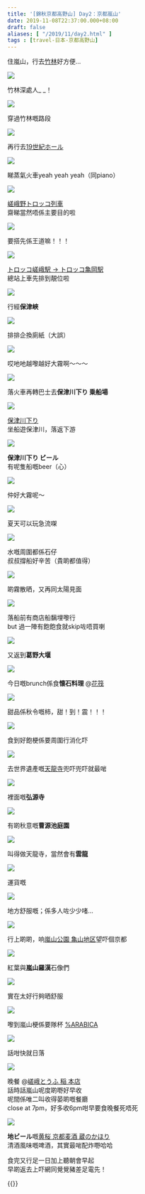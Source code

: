 ```yaml
---
title: '[錦秋京都高野山] Day2：京都嵐山'
date: 2019-11-08T22:37:00.000+08:00
draft: false
aliases: [ "/2019/11/day2.html" ]
tags : [travel-日本-京都高野山]
---
```


住嵐山，行去[竹林](https://hidie.net/kyotokoyasan2a/)好方便...  

![](/images/kyotokoyasan2a.jpg)

竹林深處人\_ \_！  

![](/images/kyotokoyasan2a7.jpg)

穿過竹林嘅路段  

![](/images/kyotokoyasan2b.jpg)

再行去[19世紀ホール](https://hidie.net/kyotokoyasan2b/)  

![](/images/kyotokoyasan2b7.jpg)

睇蒸氣火車yeah yeah yeah（同piano）  

![](/images/kyotokoyasan2c.jpg)

[嵯峨野トロッコ列車](https://hidie.net/kyotokoyasan2c/)  
齋睇當然唔係主要目的啦  

![](/images/kyotokoyasan2c3.jpg)

要搭先係王道嘛！！！  

![](/images/kyotokoyasan2d3.jpg)

[トロッコ嵯峨駅 → トロッコ亀岡駅](https://hidie.net/kyotokoyasan2d/)  
總站上車先排到靚位啦  

![](/images/kyotokoyasan2d7.jpg)

行經**保津峽**  

![](/images/kyotokoyasan2d8.jpg)

排排企換廁紙（大誤）  

![](/images/kyotokoyasan2d15.jpg)

哎吔吔越嚟越好大霧啊～～～  

![](/images/kyotokoyasan2d16.jpg)

落火車再轉巴士去**保津川下り 乗船場**  

![](/images/kyotokoyasan2e2.jpg)

[保津川下り](https://hidie.net/kyotokoyasan2e/)  
坐船遊保津川，落返下游  

![](/images/kyotokoyasan2e9.jpg)

**保津川下り ビール**  
有呢隻船嘅beer（心）  

![](/images/kyotokoyasan2e10.jpg)

仲好大霧呢～  

![](/images/kyotokoyasan2e11.jpg)

夏天可以玩急流㗎  

![](/images/kyotokoyasan2e12.jpg)

水嘅周圍都係石仔  
叔叔撐船好辛苦（貴啲都值得）  

![](/images/kyotokoyasan2e.jpg)

啲霧散晒，又再同太陽見面  

![](/images/kyotokoyasan2e30.jpg)

落船前有商店船黐埋嚟行  
but 過一陣有飽飽食就skip咗唔買喇  

![](/images/kyotokoyasan2e34.jpg)

又返到**葛野大堰**  

![](/images/kyotokoyasan2f.jpg)

今日嘅brunch係食**懐石料理** @[花筏](https://hidie.net/kyotokoyasan2f/)  

![](/images/kyotokoyasan2f12.jpg)

甜品係秋令嘅柿，甜！到！震！！！  

![](/images/kyotokoyasan2g0.jpg)

食到好飽梗係要周圍行消化吓  

![](/images/kyotokoyasan2g.jpg)

去世界遺產嘅[天龍寺](https://hidie.net/kyotokoyasan2g/)兜吓兜吓就最啱  

![](/images/kyotokoyasan2g5.jpg)

裡面嘅**弘源寺**  

![](/images/kyotokoyasan2g11.jpg)

有啲秋意嘅**曹源池庭園**  

![](/images/kyotokoyasan2g12.jpg)

叫得做天龍寺，當然會有**雲龍**  

![](/images/kyotokoyasan2g22.jpg)

運貨嘅  

![](/images/kyotokoyasan2g26.jpg)

地方舒服嘅；係多人咗少少啫...  

![](/images/kyotokoyasan2h2.jpg)

行上啲啲，响[嵐山公園 亀山地区](https://hidie.net/kyotokoyasan2h/)望吓個京都  

![](/images/kyotokoyasan2h8.jpg)

紅葉與**嵐山羅漢**石像們  

![](/images/kyotokoyasan2h12.jpg)

實在太好行夠晒舒服  

![](/images/kyotokoyasan2i1.jpg)

嚟到嵐山梗係要隊杯 [%ARABICA](https://hidie.net/kyotokoyasan2i/)  

![](/images/kyotokoyasan2j.jpg)

話咁快就日落  

![](/images/kyotokoyasan2k.jpg)

晚餐 @[嵯峨とうふ 稲 本店](https://hidie.net/kyotokoyasan2k/)  
話時話嵐山呢度啲嘢好早收  
呢間係唯二叫收得晏啲嘅餐廳  
close at 7pm，好多收6pm咁早要食晚餐死唔死  

![](/images/kyotokoyasan2l.jpg)

**地ビール**嘅[黄桜 京都麦酒 蔵のかほり](https://hidie.net/kyotokoyasan2l/)  
清酒風味嘅啤酒，其實最啱配炸嘢哈哈  
  
  
  
食完又行足一日加上聽朝會早起  
早啲返去上吓網同覺覺豬差足電先！  
  
  
{{<kyotokoyasan>}}  
